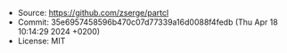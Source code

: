  * Source: <https://github.com/zserge/partcl>
  * Commit: 35e6957458596b470c07d77339a16d0088f4fedb (Thu Apr 18 10:14:29 2024 +0200)
  * License: MIT
